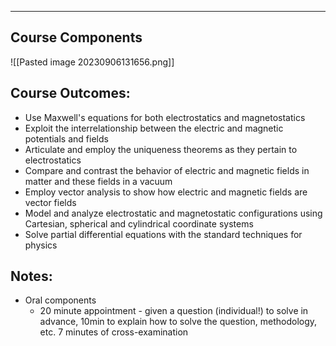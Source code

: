 ***

## Course Components
![[Pasted image 20230906131656.png]]

## Course Outcomes:

- Use Maxwell's equations for both electrostatics and magnetostatics  
- Exploit the interrelationship between the electric and magnetic potentials and fields  
- Articulate and employ the uniqueness theorems as they pertain to electrostatics  
- Compare and contrast the behavior of electric and magnetic fields in matter and these fields in a vacuum  
- Employ vector analysis to show how electric and magnetic fields are vector fields  
- Model and analyze electrostatic and magnetostatic configurations using Cartesian, spherical and cylindrical coordinate systems 
- Solve partial differential equations with the standard techniques for physics

## Notes:

- Oral components
	- 20 minute appointment - given a question (individual!) to solve in advance, 10min to explain how to solve the question, methodology, etc. 7 minutes of cross-examination



